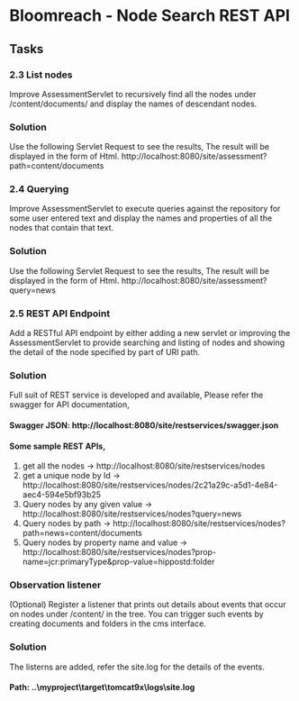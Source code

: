 
# Bloomreach - Node Search REST API

## Tasks
### 2.3 List nodes
Improve AssessmentServlet to recursively find all the nodes under /content/documents/ and
display the names of descendant nodes.

### Solution
Use the following Servlet Request to see the results, The result will be displayed in the form of Html.
http://localhost:8080/site/assessment?path=content/documents

### 2.4 Querying
Improve AssessmentServlet to execute queries against the repository for some user entered text
and display the names and properties of all the nodes that contain that text.

### Solution
Use the following Servlet Request to see the results, The result will be displayed in the form of Html.
http://localhost:8080/site/assessment?query=news

### 2.5 REST API Endpoint
Add a RESTful API endpoint by either adding a new servlet or improving the AssessmentServlet to
provide searching and listing of nodes and showing the detail of the node specified by part of URI
path.
### Solution
Full suit of REST service is developed and available, Please refer the swagger for API documentation,
#### Swagger JSON: http://localhost:8080/site/restservices/swagger.json
#### Some sample REST APIs,
1. get all the nodes -> http://localhost:8080/site/restservices/nodes
2. get a unique node by Id -> http://localhost:8080/site/restservices/nodes/2c21a29c-a5d1-4e84-aec4-594e5bf93b25
3. Query nodes by any given value -> http://localhost:8080/site/restservices/nodes?query=news
4. Query nodes by path -> http://localhost:8080/site/restservices/nodes?path=news=content/documents
5. Query nodes by property name and value -> http://localhost:8080/site/restservices/nodes?prop-name=jcr:primaryType&prop-value=hippostd:folder

### Observation listener
(Optional) Register a listener that prints out details about events that occur on nodes under
/content/ in the tree. You can trigger such events by creating documents and folders in the cms
interface.
### Solution
The listerns are added, refer the site.log for the details of the events.
#### Path: ..\myproject\target\tomcat9x\logs\site.log
